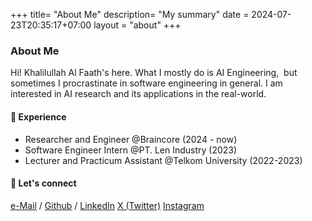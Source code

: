 +++
title= "About Me"
description= "My summary"
date = 2024-07-23T20:35:17+07:00
layout = "about"
+++

### About Me

Hi! Khalilullah Al Faath's here. What I mostly do is AI Engineering,  but sometimes I procrastinate in software engineering in general. I am interested in AI research and its applications in the real-world.

#### 💼 Experience

* Researcher and Engineer @Braincore (2024 - now)
* Software Engineer Intern @PT. Len  Industry (2023)
* Lecturer and Practicum Assistant @Telkom University (2022-2023)

#### 🤝 Let's connect

[e-Mail](mailto:khalilullah.alfaath21@gmail.com) / [Github](https://github.com/khalilullahalfaath) / [LinkedIn](https://www.linkedin.com/in/khalilullah-al-faath-4a684021a/)
[X (Twitter)](https://x.com/khaleeelll)
[Instagram](https://www.instagram.com/khalilullahalfaath/)
